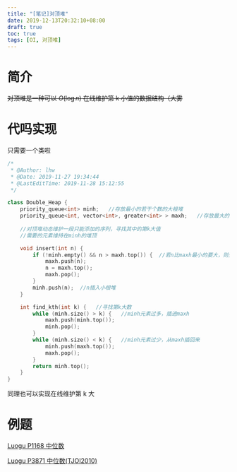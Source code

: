 ```yaml
---
title: "[笔记]对顶堆"
date: 2019-12-13T20:32:10+08:00
draft: true
toc: true
tags: [OI, 对顶堆]
---
```


# 简介

~~对顶堆是一种可以 $O(\textrm{log}\,n)$ 在线维护第 k 小值的数据结构（大雾~~

# 代吗实现

只需要一个类啦

```cpp
/*
 * @Author: lhw
 * @Date: 2019-11-27 19:34:44
 * @LastEditTime: 2019-11-28 15:12:55
 */

class Double_Heap {
    priority_queue<int> minh;  	//存放最小的若干个数的大根堆
    priority_queue<int, vector<int>, greater<int> > maxh;	//存放最大的若干个数的小根堆
    
    //对顶堆动态维护一段只能添加的序列，寻找其中的第k大值
    //需要的元素维持在minh的堆顶

    void insert(int n) {
        if (!minh.empty() && n > maxh.top()) {  //若n比maxh最小的要大，则交换n与maxh.top()
            maxh.push(n);
            n = maxh.top();
            maxh.pop();
        }
        minh.push(n);  //n插入小根堆
    }

    int find_kth(int k) {  	//寻找第k大数
        while (minh.size() > k) {  	//minh元素过多，插进maxh
            maxh.push(minh.top());
            minh.pop();
        }
        while (minh.size() < k) {  	//minh元素过少，从maxh插回来
            minh.push(maxh.top());
            maxh.pop();
        }
        return minh.top();
    }
}
```

同理也可以实现在线维护第 k 大

# 例题

[Luogu P1168 中位数](https://www.luogu.org/problem/P1168)

[Luogu P3871 中位数\(TJOI2010\) ](https://www.luogu.org/problem/P3871)




